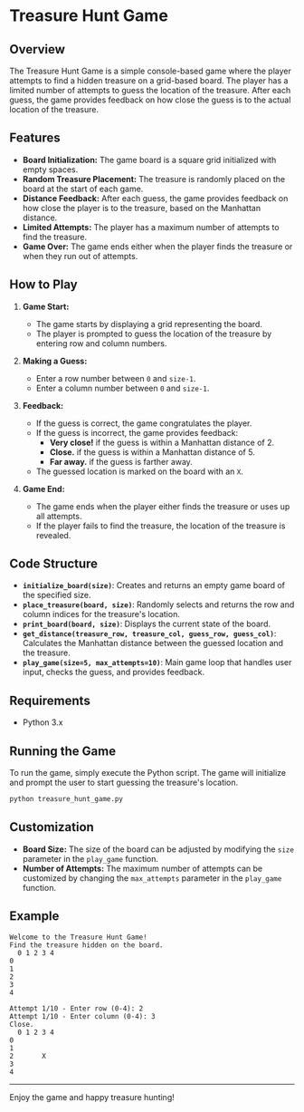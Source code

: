# Treasure Hunt Game

## Overview

The Treasure Hunt Game is a simple console-based game where the player attempts to find a hidden treasure on a grid-based board. The player has a limited number of attempts to guess the location of the treasure. After each guess, the game provides feedback on how close the guess is to the actual location of the treasure.

## Features

- **Board Initialization:** The game board is a square grid initialized with empty spaces.
- **Random Treasure Placement:** The treasure is randomly placed on the board at the start of each game.
- **Distance Feedback:** After each guess, the game provides feedback on how close the player is to the treasure, based on the Manhattan distance.
- **Limited Attempts:** The player has a maximum number of attempts to find the treasure.
- **Game Over:** The game ends either when the player finds the treasure or when they run out of attempts.

## How to Play

1. **Game Start:**
   - The game starts by displaying a grid representing the board.
   - The player is prompted to guess the location of the treasure by entering row and column numbers.

2. **Making a Guess:**
   - Enter a row number between `0` and `size-1`.
   - Enter a column number between `0` and `size-1`.

3. **Feedback:**
   - If the guess is correct, the game congratulates the player.
   - If the guess is incorrect, the game provides feedback:
     - **Very close!** if the guess is within a Manhattan distance of 2.
     - **Close.** if the guess is within a Manhattan distance of 5.
     - **Far away.** if the guess is farther away.
   - The guessed location is marked on the board with an `X`.

4. **Game End:**
   - The game ends when the player either finds the treasure or uses up all attempts.
   - If the player fails to find the treasure, the location of the treasure is revealed.

## Code Structure

- **`initialize_board(size)`**: Creates and returns an empty game board of the specified size.
- **`place_treasure(board, size)`**: Randomly selects and returns the row and column indices for the treasure's location.
- **`print_board(board, size)`**: Displays the current state of the board.
- **`get_distance(treasure_row, treasure_col, guess_row, guess_col)`**: Calculates the Manhattan distance between the guessed location and the treasure.
- **`play_game(size=5, max_attempts=10)`**: Main game loop that handles user input, checks the guess, and provides feedback.

## Requirements

- Python 3.x

## Running the Game

To run the game, simply execute the Python script. The game will initialize and prompt the user to start guessing the treasure's location.

```bash
python treasure_hunt_game.py
```

## Customization

- **Board Size:** The size of the board can be adjusted by modifying the `size` parameter in the `play_game` function.
- **Number of Attempts:** The maximum number of attempts can be customized by changing the `max_attempts` parameter in the `play_game` function.

## Example

```plaintext
Welcome to the Treasure Hunt Game!
Find the treasure hidden on the board.
  0 1 2 3 4
0          
1          
2          
3          
4          

Attempt 1/10 - Enter row (0-4): 2
Attempt 1/10 - Enter column (0-4): 3
Close.
  0 1 2 3 4
0          
1          
2       X  
3          
4          
```
---

Enjoy the game and happy treasure hunting!
